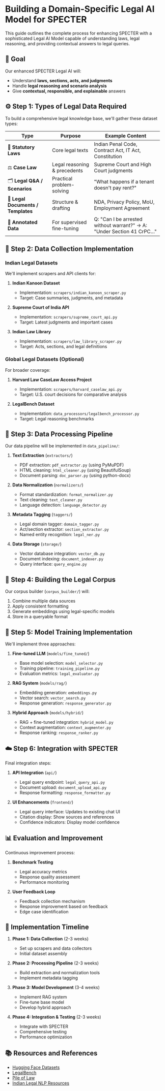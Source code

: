 # Building a Domain-Specific Legal AI Model for SPECTER

This guide outlines the complete process for enhancing SPECTER with a sophisticated Legal AI Model capable of understanding laws, legal reasoning, and providing contextual answers to legal queries.

## 🧠 Goal

Our enhanced SPECTER Legal AI will:

* Understand **laws, sections, acts, and judgments**
* Handle **legal reasoning and scenario analysis**
* Give **contextual, responsible, and explainable** answers

## ⚙️ Step 1: Types of Legal Data Required

To build a comprehensive legal knowledge base, we'll gather these dataset types:

| Type | Purpose | Example Content |
| ---- | ------- | --------------- |
| 📜 **Statutory Laws** | Core legal texts | Indian Penal Code, Contract Act, IT Act, Constitution |
| ⚖️ **Case Law** | Legal reasoning & precedents | Supreme Court and High Court judgments |
| 🗂️ **Legal Q&A / Scenarios** | Practical problem-solving | "What happens if a tenant doesn't pay rent?" |
| 🧾 **Legal Documents / Templates** | Structure & drafting | NDA, Privacy Policy, MoU, Employment Agreement |
| 💬 **Annotated Data** | For supervised fine-tuning | Q: "Can I be arrested without warrant?" → A: "Under Section 41 CrPC…" |

## 🧩 Step 2: Data Collection Implementation

### Indian Legal Datasets

We'll implement scrapers and API clients for:

1. **Indian Kanoon Dataset**
   - Implementation: `scrapers/indian_kanoon_scraper.py`
   - Target: Case summaries, judgments, and metadata

2. **Supreme Court of India API**
   - Implementation: `scrapers/supreme_court_api.py`
   - Target: Latest judgments and important cases

3. **Indian Law Library**
   - Implementation: `scrapers/law_library_scraper.py`
   - Target: Acts, sections, and legal definitions

### Global Legal Datasets (Optional)

For broader coverage:

1. **Harvard Law CaseLaw Access Project**
   - Implementation: `scrapers/harvard_caselaw_api.py`
   - Target: U.S. court decisions for comparative analysis

2. **LegalBench Dataset**
   - Implementation: `data_processors/legalbench_processor.py`
   - Target: Legal reasoning benchmarks

## 🧰 Step 3: Data Processing Pipeline

Our data pipeline will be implemented in `data_pipeline/`:

1. **Text Extraction** (`extractors/`)
   - PDF extraction: `pdf_extractor.py` (using PyMuPDF)
   - HTML cleaning: `html_cleaner.py` (using BeautifulSoup)
   - Document parsing: `doc_parser.py` (using python-docx)

2. **Data Normalization** (`normalizers/`)
   - Format standardization: `format_normalizer.py`
   - Text cleaning: `text_cleaner.py`
   - Language detection: `language_detector.py`

3. **Metadata Tagging** (`taggers/`)
   - Legal domain tagger: `domain_tagger.py`
   - Act/section extractor: `section_extractor.py`
   - Named entity recognition: `legal_ner.py`

4. **Data Storage** (`storage/`)
   - Vector database integration: `vector_db.py`
   - Document indexing: `document_indexer.py`
   - Query interface: `query_engine.py`

## 🧱 Step 4: Building the Legal Corpus

Our corpus builder (`corpus_builder/`) will:

1. Combine multiple data sources
2. Apply consistent formatting
3. Generate embeddings using legal-specific models
4. Store in a queryable format

## 🧪 Step 5: Model Training Implementation

We'll implement three approaches:

1. **Fine-tuned LLM** (`models/fine_tuned/`)
   - Base model selection: `model_selector.py`
   - Training pipeline: `training_pipeline.py`
   - Evaluation metrics: `legal_evaluator.py`

2. **RAG System** (`models/rag/`)
   - Embedding generation: `embeddings.py`
   - Vector search: `vector_search.py`
   - Response generation: `response_generator.py`

3. **Hybrid Approach** (`models/hybrid/`)
   - RAG + fine-tuned integration: `hybrid_model.py`
   - Context augmentation: `context_augmenter.py`
   - Response ranking: `response_ranker.py`

## ☁️ Step 6: Integration with SPECTER

Final integration steps:

1. **API Integration** (`api/`)
   - Legal query endpoint: `legal_query_api.py`
   - Document upload: `document_upload_api.py`
   - Response formatting: `response_formatter.py`

2. **UI Enhancements** (`frontend/`)
   - Legal query interface: Updates to existing chat UI
   - Citation display: Show sources and references
   - Confidence indicators: Display model confidence

## 📊 Evaluation and Improvement

Continuous improvement process:

1. **Benchmark Testing**
   - Legal accuracy metrics
   - Response quality assessment
   - Performance monitoring

2. **User Feedback Loop**
   - Feedback collection mechanism
   - Response improvement based on feedback
   - Edge case identification

## 🚀 Implementation Timeline

1. **Phase 1: Data Collection** (2-3 weeks)
   - Set up scrapers and data collectors
   - Initial dataset assembly

2. **Phase 2: Processing Pipeline** (2-3 weeks)
   - Build extraction and normalization tools
   - Implement metadata tagging

3. **Phase 3: Model Development** (3-4 weeks)
   - Implement RAG system
   - Fine-tune base model
   - Develop hybrid approach

4. **Phase 4: Integration & Testing** (2-3 weeks)
   - Integrate with SPECTER
   - Comprehensive testing
   - Performance optimization

## 📚 Resources and References

- [Hugging Face Datasets](https://huggingface.co/datasets)
- [LegalBench](https://legalbench.github.io/)
- [Pile of Law](https://pile-of-law.github.io/)
- [Indian Legal NLP Resources](https://github.com/Legal-NLP-India)
